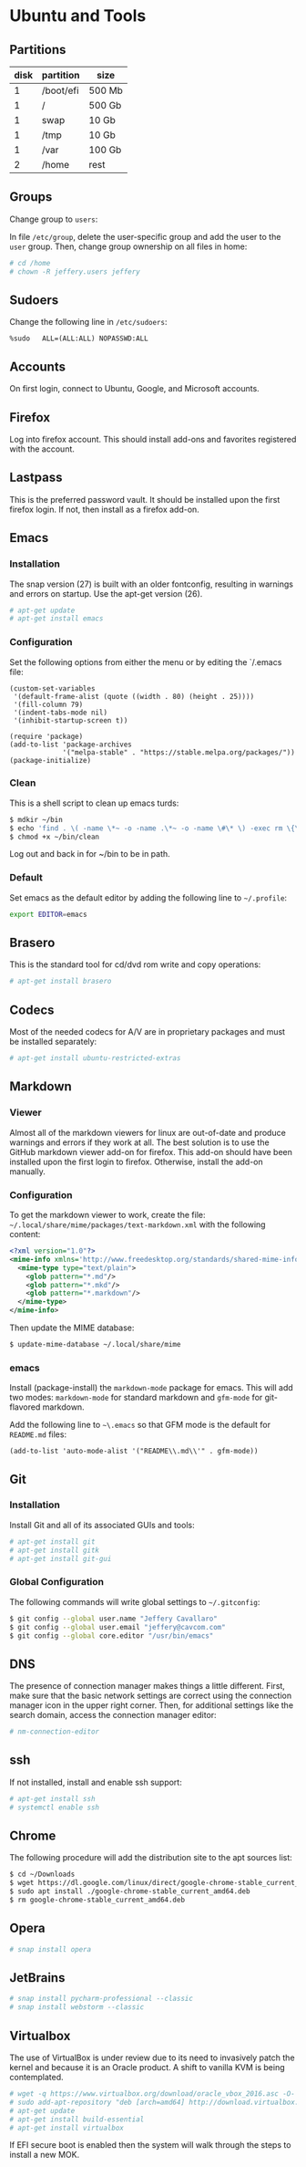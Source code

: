 # Ubuntu and Tools

## Partitions

disk|partition|size
---|---|---
1|/boot/efi|500 Mb
1|/|500 Gb
1|swap|10 Gb
1|/tmp|10 Gb
1|/var|100 Gb
2|/home|rest

## Groups

Change group to `users`:

In file `/etc/group`, delete the user-specific group and add the user to the
`user` group.  Then, change group ownership on all files in home:

```bash
# cd /home
# chown -R jeffery.users jeffery
```

## Sudoers

Change the following line in `/etc/sudoers`:

```
%sudo	ALL=(ALL:ALL) NOPASSWD:ALL
```

## Accounts

On first login, connect to Ubuntu, Google, and Microsoft accounts.

## Firefox

Log into firefox account.  This should install add-ons and favorites registered
with the account.

## Lastpass

This is the preferred password vault.  It should be installed upon the first
firefox login.  If not, then install as a firefox add-on.

## Emacs

### Installation

The snap version (27) is built with an older fontconfig, resulting in warnings
and errors on startup.  Use the apt-get version (26).

``` bash
# apt-get update
# apt-get install emacs
```

### Configuration

Set the following options from either the menu or by editing the `/.emacs
file:

```emacs-lisp
(custom-set-variables
 '(default-frame-alist (quote ((width . 80) (height . 25))))
 '(fill-column 79)
 '(indent-tabs-mode nil)
 '(inhibit-startup-screen t))

(require 'package)
(add-to-list 'package-archives
             '("melpa-stable" . "https://stable.melpa.org/packages/"))
(package-initialize)
```

### Clean

This is a shell script to clean up emacs turds:

``` bash
$ mdkir ~/bin
$ echo 'find . \( -name \*~ -o -name .\*~ -o -name \#\* \) -exec rm \{\} \; -print' > ~/bin/clean
$ chmod +x ~/bin/clean
```

Log out and back in for ~/bin to be in path.

### Default

Set emacs as the default editor by adding the following line to `~/.profile`:

``` bash
export EDITOR=emacs
```

## Brasero

This is the standard tool for cd/dvd rom write and copy operations:

``` bash
# apt-get install brasero
```

## Codecs

Most of the needed codecs for A/V are in proprietary packages and must be
installed separately:

``` bash
# apt-get install ubuntu-restricted-extras
```

## Markdown

### Viewer

Almost all of the markdown viewers for linux are out-of-date and produce
warnings and errors if they work at all.  The best solution is to use the
GitHub markdown viewer add-on for firefox.  This add-on should have been
installed upon the first login to firefox.  Otherwise, install the add-on
manually.

### Configuration

To get the markdown viewer to work, create the file:
`~/.local/share/mime/packages/text-markdown.xml`
with the following content:

``` xml
<?xml version="1.0"?>
<mime-info xmlns='http://www.freedesktop.org/standards/shared-mime-info'>
  <mime-type type="text/plain">
    <glob pattern="*.md"/>
    <glob pattern="*.mkd"/>
    <glob pattern="*.markdown"/>
  </mime-type>
</mime-info>
```

Then update the MIME database:

``` bash
$ update-mime-database ~/.local/share/mime
```

### emacs

Install (package-install) the `markdown-mode` package for emacs.  This will add
two modes: `markdown-mode` for standard markdown and `gfm-mode` for
git-flavored markdown.

Add the following line to `~\.emacs` so that GFM mode is the default for
`README.md` files:

``` emacs-lisp
(add-to-list 'auto-mode-alist '("README\\.md\\'" . gfm-mode))
```

## Git

### Installation

Install Git and all of its associated GUIs and tools:

``` bash
# apt-get install git
# apt-get install gitk
# apt-get install git-gui
```

### Global Configuration

The following commands will write global settings to `~/.gitconfig`:

``` bash
$ git config --global user.name "Jeffery Cavallaro"
$ git config --global user.email "jeffery@cavcom.com"
$ git config --global core.editor "/usr/bin/emacs"
```

## DNS

The presence of connection manager makes things a little different.  First,
make sure that the basic network settings are correct using the connection
manager icon in the upper right corner.  Then, for additional settings like
the search domain, access the connection manager editor:

``` bash
# nm-connection-editor
```

## ssh

If not installed, install and enable ssh support:

``` bash
# apt-get install ssh
# systemctl enable ssh
```

## Chrome

The following procedure will add the distribution site to the apt sources list:

``` bash
$ cd ~/Downloads
$ wget https://dl.google.com/linux/direct/google-chrome-stable_current_amd64.deb
$ sudo apt install ./google-chrome-stable_current_amd64.deb
$ rm google-chrome-stable_current_amd64.deb
```

## Opera

``` bash
# snap install opera
```

## JetBrains

``` bash
# snap install pycharm-professional --classic
# snap install webstorm --classic
```

## Virtualbox

The use of VirtualBox is under review due to its need to invasively patch the
kernel and because it is an Oracle product.  A shift to vanilla KVM is being
contemplated.

``` bash
# wget -q https://www.virtualbox.org/download/oracle_vbox_2016.asc -O- | sudo apt-key add -
# sudo add-apt-repository "deb [arch=amd64] http://download.virtualbox.org/virtualbox/debian $(lsb_release -cs) contrib"
# apt-get update
# apt-get install build-essential
# apt-get install virtualbox
```

If EFI secure boot is enabled then the system will walk through the steps to
install a new MOK.
